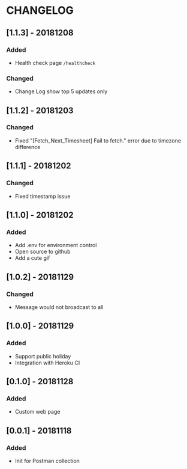 # CHANGELOG

## [1.1.3] - 20181208
### Added
- Health check page `/healthcheck`
### Changed
- Change Log show top 5 updates only

## [1.1.2] - 20181203
### Changed
- Fixed "[Fetch_Next_Timesheet] Fail to fetch." error due to timezone difference

## [1.1.1] - 20181202
### Changed
- Fixed timestamp issue

## [1.1.0] - 20181202
### Added
- Add .env for environment control
- Open source to github
- Add a cute gif

## [1.0.2] - 20181129
### Changed
- Message would not broadcast to all

## [1.0.0] - 20181129
### Added
- Support public holiday
- Integration with Heroku CI

## [0.1.0] - 20181128
### Added
- Custom web page

## [0.0.1] - 20181118
### Added
- Init for Postman collection